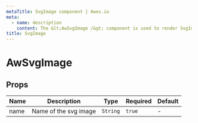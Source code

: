 ```yaml
---
metaTitle: SvgImage сomponent | Awes.io
meta:
  - name: description
    content: The &lt;AwSvgImage /&gt; component is used to render SvgImage - UI Vue component for Awes.io.
title: SvgImage
---
```


# AwSvgImage

## Props

<!-- @vuese:AwSvgImage:props:start -->
|Name|Description|Type|Required|Default|
|---|---|---|---|---|
|name|Name of the svg image|`String`|`true`|-|

<!-- @vuese:AwSvgImage:props:end -->

